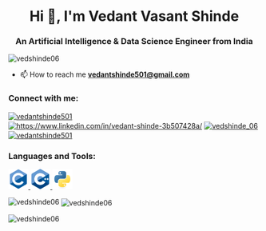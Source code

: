 <h1 align="center">Hi 👋, I'm Vedant Vasant Shinde</h1>
<h3 align="center">An Artificial Intelligence & Data Science Engineer from India</h3>

<p align="left"> <img src="https://komarev.com/ghpvc/?username=vedshinde06&label=Profile%20views&color=0e75b6&style=flat" alt="vedshinde06" /> </p>

- 📫 How to reach me **vedantshinde501@gmail.com**

<h3 align="left">Connect with me:</h3>
<p align="left">
<a href="https://twitter.com/vedantshinde501" target="blank"><img align="center" src="https://raw.githubusercontent.com/rahuldkjain/github-profile-readme-generator/master/src/images/icons/Social/twitter.svg" alt="vedantshinde501" height="30" width="40" /></a>
<a href="https://linkedin.com/in/https://www.linkedin.com/in/vedant-shinde-3b507428a/" target="blank"><img align="center" src="https://raw.githubusercontent.com/rahuldkjain/github-profile-readme-generator/master/src/images/icons/Social/linked-in-alt.svg" alt="https://www.linkedin.com/in/vedant-shinde-3b507428a/" height="30" width="40" /></a>
<a href="https://instagram.com/vedshinde_06" target="blank"><img align="center" src="https://raw.githubusercontent.com/rahuldkjain/github-profile-readme-generator/master/src/images/icons/Social/instagram.svg" alt="vedshinde_06" height="30" width="40" /></a>
<a href="https://www.hackerrank.com/vedantshinde501" target="blank"><img align="center" src="https://raw.githubusercontent.com/rahuldkjain/github-profile-readme-generator/master/src/images/icons/Social/hackerrank.svg" alt="vedantshinde501" height="30" width="40" /></a>
</p>

<h3 align="left">Languages and Tools:</h3>
<p align="left"> <a href="https://www.cprogramming.com/" target="_blank" rel="noreferrer"> <img src="https://raw.githubusercontent.com/devicons/devicon/master/icons/c/c-original.svg" alt="c" width="40" height="40"/> </a> <a href="https://www.w3schools.com/cpp/" target="_blank" rel="noreferrer"> <img src="https://raw.githubusercontent.com/devicons/devicon/master/icons/cplusplus/cplusplus-original.svg" alt="cplusplus" width="40" height="40"/> </a> <a href="https://www.python.org" target="_blank" rel="noreferrer"> <img src="https://raw.githubusercontent.com/devicons/devicon/master/icons/python/python-original.svg" alt="python" width="40" height="40"/> </a> </p>

<p><img align="left" src="https://github-readme-stats.vercel.app/api/top-langs?username=vedshinde06&show_icons=true&locale=en&layout=compact" alt="vedshinde06" /></p>

<p>&nbsp;<img align="center" src="https://github-readme-stats.vercel.app/api?username=vedshinde06&show_icons=true&locale=en" alt="vedshinde06" /></p>

<p><img align="center" src="https://github-readme-streak-stats.herokuapp.com/?user=vedshinde06&" alt="vedshinde06" /></p>
